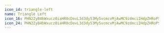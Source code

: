 ```yaml
---
icon_id: triangle-left
name: Triangle Left
icon_16: PHN2ZyB4bWxucz0iaHR0cDovL3d3dy53My5vcmcvMjAwMC9zdmciIHdpZHRoPSIxNiIgaGVpZ2h0PSIxNiIgdmlld0JveD0iMCAwIDE2IDE2Ij48cGF0aCBkPSJNOS41NzMgNC40MjdMNi4xNzcgNy44MjNhLjI1LjI1IDAgMDAwIC4zNTRsMy4zOTYgMy4zOTZhLjI1LjI1IDAgMDAuNDI3LS4xNzdWNC42MDRhLjI1LjI1IDAgMDAtLjQyNy0uMTc3eiIvPjwvc3ZnPg==
icon_24: PHN2ZyB4bWxucz0iaHR0cDovL3d3dy53My5vcmcvMjAwMC9zdmciIHdpZHRoPSIyNCIgaGVpZ2h0PSIyNCIgdmlld0JveD0iMCAwIDI0IDI0Ij48cGF0aCBkPSJNOC44NTQgMTEuNjQ2bDUuNzkyLTUuNzkyYS41LjUgMCAwMS44NTQuMzUzdjExLjU4NmEuNS41IDAgMDEtLjg1NC4zNTNsLTUuNzkyLTUuNzkyYS41LjUgMCAwMTAtLjcwOHoiLz48L3N2Zz4=
---
```


